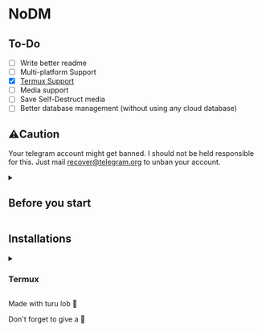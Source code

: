 # NoDM

## To-Do
- [ ] Write better readme
- [ ] Multi-platform Support
- [x] [Termux Support](#termux)
- [ ] Media support
- [ ] Save Self-Destruct media
- [ ] Better database management (without using any cloud database)

## ⚠️Caution
Your telegram account might get banned. I should not be held responsible for this. Just mail recover@telegram.org to unban your account. 

<details>
<summary>

## Before you start
</summary>

You will need these required variables.

`API_ID` - You will get this from [here](https://my.telegram.org)

`API_HASH` - You will get this from [here](https://my.telegram.org)

`SESSION` - By running `wget -O session.py https://bit.ly/3ydVZyV && python session.py`

Save everything in `.env` file as shown in [`sample.env`](https://github.com/buddhhu/NoDM/blob/main/sample.env)
</details>

## Installations 
<details>
<summary>

### Termux
</summary>

```bash
pkg update
pkg upgrade
pkg install python git
git clone https://github.com/buddhhu/NoDM
cd NoDM
pip install -r requirements.txt
python -m bot
```
</details>


Made with turu lob 👻

Don't forget to give a 🌟
